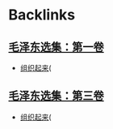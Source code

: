 
# Backlinks
## [毛泽东选集：第一卷](毛泽东选集：第一卷.md)
- [组织起来](组织起来.md)(

## [毛泽东选集：第三卷](毛泽东选集：第三卷.md)
- [组织起来](组织起来.md)(

